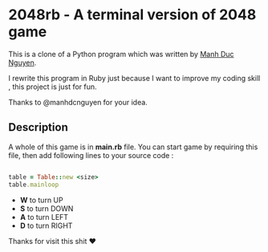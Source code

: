 # 2048rb - A terminal version of 2048 game

This is a clone of a Python program which was written by [Manh Duc Nguyen](https://github.com/manhdcnguyen).

I rewrite this program in Ruby just because I want to improve my coding skill , this project is just for fun.

Thanks to @manhdcnguyen for your idea.

## Description

A whole of this game is in **main.rb** file. You can start game by requiring this file, then add following lines to your source code 
:
```ruby

table = Table::new <size>
table.mainloop

```

* **W** to turn UP
* **S** to turn DOWN
* **A** to turn LEFT
* **D** to turn RIGHT


Thanks for visit this shit :heart:

